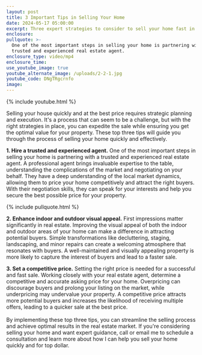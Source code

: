 ```yaml
---
layout: post
title: 3 Important Tips in Selling Your Home
date: 2024-05-17 05:00:00
excerpt: Three expert strategies to consider to sell your home fast in the market.
enclosure:
pullquote: >-
  One of the most important steps in selling your home is partnering with a
  trusted and experienced real estate agent.
enclosure_type: video/mp4
enclosure_time:
use_youtube_image: true
youtube_alternate_image: /uploads/2-2-1.jpg
youtube_code: DNgTRgcrnfo
image:
---
```

{% include youtube.html %}

Selling your house quickly and at the best price requires strategic planning and execution. It's a process that can seem to be a challenge, but with the right strategies in place, you can expedite the sale while ensuring you get the optimal value for your property. These top three tips will guide you through the process of selling your home quickly and effectively.

**1\. Hire a trusted and experienced agent.** One of the most important steps in selling your home is partnering with a trusted and experienced real estate agent. A professional agent brings invaluable expertise to the table, understanding the complications of the market and negotiating on your behalf. They have a deep understanding of the local market dynamics, allowing them to price your home competitively and attract the right buyers. With their negotiation skills, they can speak for your interests and help you secure the best possible price for your property.

{% include pullquote.html %}

**2\. Enhance indoor and outdoor visual appeal.** First impressions matter significantly in real estate. Improving the visual appeal of both the indoor and outdoor areas of your home can make a difference in attracting potential buyers. Simple transformations like decluttering, staging, landscaping, and minor repairs can create a welcoming atmosphere that resonates with buyers. A well-maintained and visually appealing property is more likely to capture the interest of buyers and lead to a faster sale.

**3\. Set a competitive price.** Setting the right price is needed for a successful and fast sale. Working closely with your real estate agent, determine a competitive and accurate asking price for your home. Overpricing can discourage buyers and prolong your listing on the market, while underpricing may undervalue your property. A competitive price attracts more potential buyers and increases the likelihood of receiving multiple offers, leading to a quicker sale at the best price.<br><br>By implementing these top three tips, you can streamline the selling process and achieve optimal results in the real estate market. If you're considering selling your home and want expert guidance, call or email me to schedule a consultation and learn more about how I can help you sell your home quickly and for top dollar.